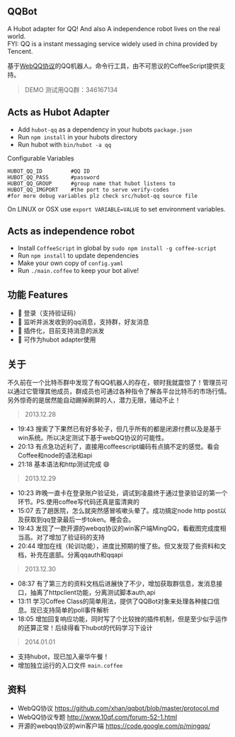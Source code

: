 QQBot 
------
A Hubot adapter for QQ! And also A independence robot lives on the real world.  
FYI: QQ is a instant messaging service widely used in china provided by Tencent.  

基于[WebQQ协议](https://github.com/xhan/qqbot/blob/master/protocol.md)的QQ机器人。命令行工具，由不可思议的CoffeeScript提供支持。  

>DEMO 测试用QQ群：346167134


Acts as Hubot Adapter
------
* Add `hubot-qq` as a dependency in your hubots `package.json`
* Run `npm install` in your hubots directory
* Run hubot with `bin/hubot -a qq`

Configurable Variables
 
	HUBOT_QQ_ID			#QQ ID
	HUBOT_QQ_PASS		#password
	HUBOT_QQ_GROUP		#group name that hubot listens to
	HUBOT_QQ_IMGPORT    #the port to serve verify-codes
	#for more debug variables plz check src/hubot-qq source file

On LINUX or OSX use `export VARIABLE=VALUE` to set environment variables.


Acts as independence robot
-----
* Install `CoffeeScript` in global by `sudo npm install -g coffee-script`
* Run `npm install` to update dependencies
* Make your own copy of `config.yaml`
* Run `./main.coffee` to keep your bot alive!


功能 Features
-----
* :muscle:  登录（支持验证码）
* :muscle:  监听并派发收到的qq消息，支持群，好友消息
* :muscle:  插件化，目前支持消息的派发
* :muscle:  可作为hubot adapter使用


关于
----
不久前在一个比特币群中发现了有QQ机器人的存在，顿时我就震惊了！管理员可以通过它管理其他成员，群成员也可通过各种指令了解各平台比特币的市场行情。另外惊奇的是居然能自动踢掉刷屏的人，潜力无限，骚动不止！

> 2013.12.28  

* 19:43 搜索了下果然已有好多轮子，但几乎所有的都是闭源付费以及是基于win系统。所以决定测试下基于webQQ协议的可能性。  
* 20:13 有点急功近利了，直接用coffeescript编码有点搞不定的感觉。看会Coffee和node的语法和api  
* 21:18 基本语法和http测试完成 :smile:  

> 2013.12.29   

* 10:23 昨晚一直卡在登录账户验证处，调试到凌晨终于通过登录验证的第一个环节。PS.使用coffee写代码还真是蛮清爽的
* 15:07 去了趟医院，怎么就突然感冒咳嗽头晕了。成功搞定node http post以及获取到qq登录最后一步token。睡会会。  
* 19:43 发现了一款开源的webqq协议的win客户端MingQQ，看截图完成度相当高。对了增加了验证码的支持
* 20:44 增加在线（轮训功能），进度比预期的慢了些。但又发现了些资料和文档，补充在底部。分离qqauth和qqapi

> 2013.12.30

* 08:37 有了第三方的资料文档后进展快了不少，增加获取群信息，发消息接口，抽离了httpclient功能，分离测试脚本auth,api
* 13:11 学习Coffee Class的简单用法，提供了QQBot对象来处理各种接口信息。现已支持简单的poll事件解析
* 18:05 增加回复响应功能，同时写了个比较挫的插件机制，但是至少似乎运作的还算正常！后续得看下hubot的代码学习下设计

> 2014.01.01

* 支持hubot，现已加入豪华午餐！
* 增加独立运行的入口文件 `main.coffee`

资料
----
* WebQQ协议     https://github.com/xhan/qqbot/blob/master/protocol.md
* WebQQ协议专题  http://www.10qf.com/forum-52-1.html
* 开源的webqq协议的win客户端 https://code.google.com/p/mingqq/